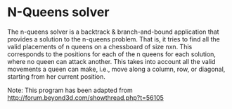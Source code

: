 # N-Queens solver

The n-queens solver is a backtrack & branch-and-bound application that
provides a solution to the n-queens problem. That is, it tries to find
all the valid placements of n queens on a chessboard of size nxn. This
corresponds to the positions for each of the n queens for each solution,
where no queen can attack another. This takes into account all the valid
movements a queen can make, i.e., move along a column, row, or diagonal,
starting from her current position.

Note: This program has been adapted from http://forum.beyond3d.com/showthread.php?t=56105
